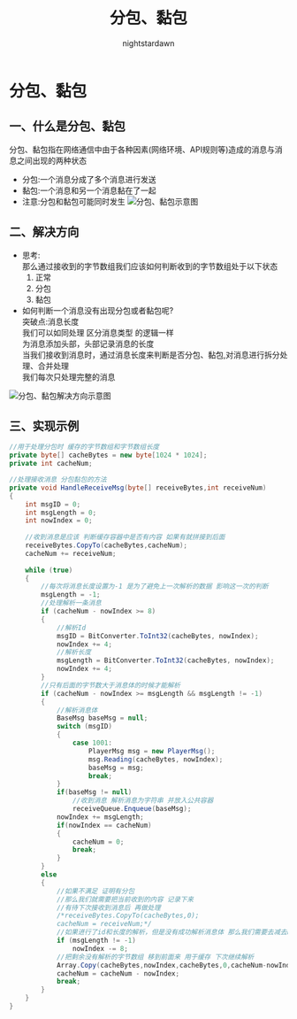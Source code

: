 ﻿---
title: 分包、黏包
tags:
  - Unity客户端
  - Unity网络开发
categories:
  - [Unity客户端, Unity网络开发]
author:
  - nightstardawn
---

# 分包、黏包

## 一、什么是分包、黏包

分包、黏包指在网络通信中由于各种因素(网络环境、API规则等)造成的消息与消息之间出现的两种状态
- 分包:一个消息分成了多个消息进行发送
- 黏包:一个消息和另一个消息黏在了一起
- 注意:分包和黏包可能同时发生
  ![分包、黏包示意图](https://s2.loli.net/2025/01/17/wEQoc9IgmBLrZpX.png)


## 二、解决方向

- 思考:
  </br>那么通过接收到的字节数组我们应该如何判断收到的字节数组处于以下状态
  1. 正常
  2. 分包
  3. 黏包
- 如何判断一个消息没有出现分包或者黏包呢?
  </br>突破点:消息长度
  </br>我们可以如同处理 区分消息类型 的逻辑一样
  </br>为消息添加头部，头部记录消息的长度
  </br>当我们接收到消息时，通过消息长度来判断是否分包、黏包,对消息进行拆分处理、合并处理
  </br>我们每次只处理完整的消息

![分包、黏包解决方向示意图](https://s2.loli.net/2025/01/17/dsBDH4N79xV5TC8.png)


## 三、实现示例
```csharp
//用于处理分包时 缓存的字节数组和字节数组长度
private byte[] cacheBytes = new byte[1024 * 1024];
private int cacheNum;

//处理接收消息 分包黏包的方法
private void HandleReceiveMsg(byte[] receiveBytes,int receiveNum)
{
    int msgID = 0;
    int msgLength = 0;
    int nowIndex = 0;
    
    //收到消息是应该 判断缓存容器中是否有内容 如果有就拼接到后面
    receiveBytes.CopyTo(cacheBytes,cacheNum);
    cacheNum += receiveNum;
    
    while (true)
    {
        //每次将消息长度设置为-1 是为了避免上一次解析的数据 影响这一次的判断
        msgLength = -1;
        //处理解析一条消息
        if (cacheNum - nowIndex >= 8)
        {
            //解析Id
            msgID = BitConverter.ToInt32(cacheBytes, nowIndex);
            nowIndex += 4;
            //解析长度
            msgLength = BitConverter.ToInt32(cacheBytes, nowIndex);
            nowIndex += 4;
        }
        //只有后面的字节数大于消息体的时候才能解析
        if (cacheNum - nowIndex >= msgLength && msgLength != -1)
        {
            //解析消息体
            BaseMsg baseMsg = null;
            switch (msgID)
            {
                case 1001:
                    PlayerMsg msg = new PlayerMsg();
                    msg.Reading(cacheBytes, nowIndex);
                    baseMsg = msg;
                    break;
            }
            if(baseMsg != null)
                //收到消息 解析消息为字符串 并放入公共容器
                receiveQueue.Enqueue(baseMsg);
            nowIndex += msgLength;
            if(nowIndex == cacheNum)
            {
                cacheNum = 0;
                break;
            }
        }
        else
        {
            //如果不满足 证明有分包
            //那么我们就需要把当前收到的内容 记录下来
            //有待下次接收到消息后 再做处理
            /*receiveBytes.CopyTo(cacheBytes,0);
            cacheNum = receiveNum;*/
            //如果进行了id和长度的解析，但是没有成功解析消息体 那么我们需要去减去nowIndex的位置
            if (msgLength != -1)
                nowIndex -= 8;
            //把剩余没有解析的字节数组 移到前面来 用于缓存 下次继续解析
            Array.Copy(cacheBytes,nowIndex,cacheBytes,0,cacheNum-nowIndex);
            cacheNum = cacheNum - nowIndex;
            break;
        }
    }
}
```